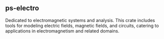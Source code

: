 ## ps-electro

Dedicated to electromagnetic systems and analysis. This crate includes tools for modeling electric fields, magnetic fields, and circuits, catering to applications in electromagnetism and related domains.

